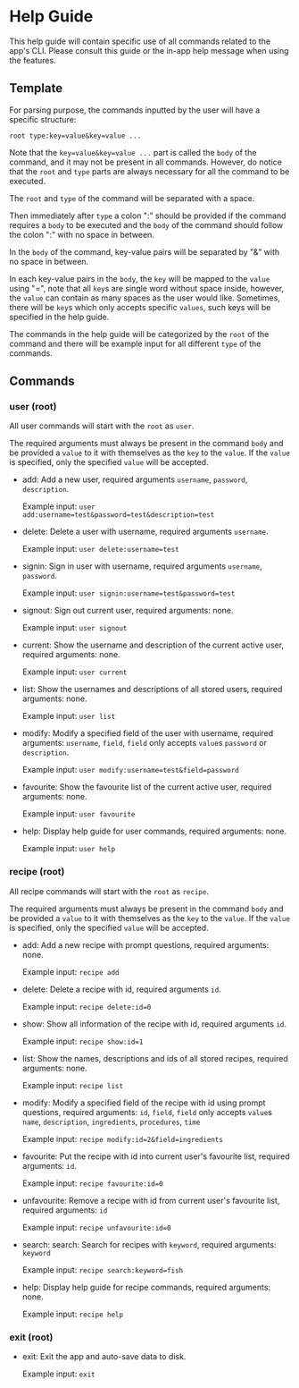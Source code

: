 # Help Guide
This help guide will contain specific use of all commands related to the app's
CLI. Please consult this guide or the in-app help message when using the features.

## Template
For parsing purpose, the commands inputted by the user will have a specific structure:

`root type:key=value&key=value ...`

Note that the `key=value&key=value ...` part is called the `body` of the
command, and it may not be present in all commands.
However, do notice that the `root` and `type` parts are always necessary 
for all the command to be executed.

The `root` and `type` of the command will be separated with a space.

Then immediately after `type` a colon ":" should be provided if the command
requires a `body` to be executed and the `body` of the command should follow
the colon ":" with no space in between.

In the `body` of the command, key-value pairs will be separated by "&" with
no space in between.

In each key-value pairs in the `body`, the `key` will be mapped to the `value`
using "=", note that all `key`s are single word without space inside, however,
the `value` can contain as many spaces as the user would like.
Sometimes, there will be `key`s which only accepts specific `values`, such
keys will be specified in the help guide.

The commands in the help guide will be categorized by the `root` of the
command and there will be example input for all different `type` of the
commands.

## Commands

### user (root)
All user commands will start with the `root` as `user`.

The required arguments must always be present in the command `body` and be
provided a `value` to it with themselves as the `key` to the `value`. If the
`value` is specified, only the specified `value` will be accepted.

- add: Add a new user, 
       required arguments `username`, `password`, `description`.
       
    Example input: `user add:username=test&password=test&description=test`


- delete: Delete a user with username, 
          required arguments `username`.

    Example input: `user delete:username=test`


- signin: Sign in user with username, 
          required arguments `username`, `password`.

    Example input: `user signin:username=test&password=test`


- signout: Sign out current user, 
           required arguments: none.

    Example input: `user signout`


- current: Show the username and description of the current active user,
           required arguments: none.

    Example input: `user current`


- list: Show the usernames and descriptions of all stored users, 
        required arguments: none.

    Example input: `user list`


- modify: Modify a specified field of the user with username,
          required arguments: `username`, `field`,
          `field` only accepts `value`s `password` or `description`.

    Example input: `user modify:username=test&field=password`


- favourite: Show the favourite list of the current active user, 
             required arguments: none.

    Example input: `user favourite`


- help: Display help guide for user commands, 
        required arguments: none.

    Example input: `user help`

### recipe (root)
All recipe commands will start with the `root` as `recipe`.

The required arguments must always be present in the command `body` and be
provided a `value` to it with themselves as the `key` to the `value`. If the
`value` is specified, only the specified `value` will be accepted.

- add: Add a new recipe with prompt questions, 
       required arguments: none.

    Example input: `recipe add`


- delete: Delete a recipe with id, 
          required arguments `id`.

    Example input: `recipe delete:id=0`


- show: Show all information of the recipe with id,
        required arguments `id`.

    Example input: `recipe show:id=1`


- list: Show the names, descriptions and ids of all stored recipes, 
        required arguments: none.

    Example input: `recipe list`


- modify: Modify a specified field of the recipe with id using prompt questions,
          required arguments: `id`, `field`,
          `field` only accepts `value`s `name`, `description`, 
          `ingredients`, `procedures`, `time`

    Example input: `recipe modify:id=2&field=ingredients`


- favourite: Put the recipe with id into current user's favourite list,
             required arguments: `id`.

    Example input: `recipe favourite:id=0`


- unfavourite: Remove a recipe with id from current user's favourite list, 
               required arguments: `id`

    Example input: `recipe unfavourite:id=0`


- search: search: Search for recipes with `keyword`, 
                  required arguments: `keyword`

    Example input: `recipe search:keyword=fish`


- help: Display help guide for recipe commands, 
        required arguments: none.

    Example input: `recipe help`


### exit (root)

- exit: Exit the app and auto-save data to disk.

    Example input: `exit`